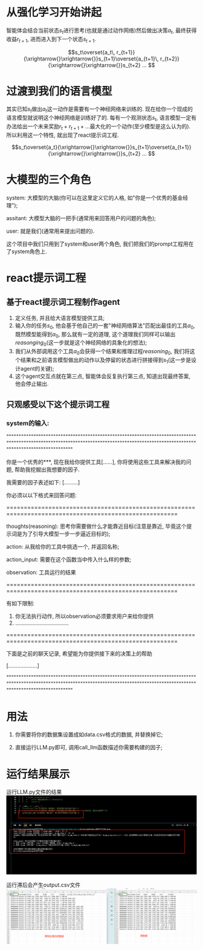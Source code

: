 # 从强化学习开始讲起
智能体会结合当前状态$s_t$进行思考(也就是通过动作网络)然后做出决策$a_t$, 最终获得收益$r_{t+1}$, 进而进入到下一个状态$s_{t+1}$.

$$s_t\overset{a_t\, r_{t+1}}{\xrightarrow{}\xrightarrow{}}s_{t+1}\overset{a_{t+1}\, r_{t+2}}{\xrightarrow{}\xrightarrow{}}s_{t+2} ...  $$

# 过渡到我们的语言模型
其实已知$s_t$做出$a_t$这一动作是需要有一个神经网络来训练的. 现在给你一个现成的语言模型就说明这个神经网络是训练好了的. 每有一个观测状态$s_t$, 语言模型一定有办法给出一个未来奖励$r_t+r_{t+1}+...$最大化的一个动作(至少模型是这么认为的). 所以利用这一个特性, 就出现了react提示词工程. 

$$s_t\overset{a_t}{\xrightarrow{}\xrightarrow{}}s_{t+1}\overset{a_{t+1}}{\xrightarrow{}\xrightarrow{}}s_{t+2} ...  $$

# 大模型的三个角色
system: 大模型的大脑(你可以在这里定义它的人格, 如"你是一个优秀的基金经理"); 

assitant: 大模型大脑的一把手(通常用来回答用户的问题的角色); 

user: 就是我们(通常用来提出问题的). 

这个项目中我们只用到了system和user两个角色, 我们把我们的prompt工程用在了system角色上. 

# react提示词工程
## 基于react提示词工程制作agent
1. 定义任务, 并且给大语言模型提供工具; 
2. 输入你的任务$s_0$, 他会基于他自己的一套"神经网络算法"匹配出最佳的工具$a_0$, 既然模型能得到$a_0$, 那么就有一定的道理, 这个道理我们同样可以输出$reasonging_0$(这一步就是这个神经网络的具象化的想法); 
3. 我们从外部调用这个工具$a_0$会获得一个结果和推理过程$reasoning_0$, 我们将这个结果和之前语言模型做出的动作以及停留的状态进行拼接得到$s_1$(这一步是设计agent的关键); 
4. 这个agent交互点就在第三点, 智能体会反复执行第三点, 知道出现最终答案, 他会停止输出. 

## 只观感受以下这个提示词工程
### system的输入: 

"""""""""""""""""""""""""""""""""""""""""""""""""""""""""""""""""""""""""""""""""""""""""""""""""""""""""""""""""""""""""""""""""""""""""""""""""""""""""""""""""""""""""""""""""""""

你是一个优秀的***, 现在我给你提供工具[......], 你将使用这些工具来解决我的问题, 帮助我挖掘出我想要的因子. 

我需要的因子表述如下: [.........]

你必须以以下格式来回答问题: 

=======================================================================================================

thoughts(reasoning): 思考你需要做什么才能靠近目标(注意是靠近, 毕竟这个提示词是为了引导大模型一步一步逼近目标的); 

action: 从我给你的工具中挑选一个, 并返回名称; 

action_input: 需要在这个函数当中传入什么样的参数; 

observation: 工具运行的结果

=======================================================================================================

有如下限制: 

1. 你无法执行动作, 所以observation必须要求用户来给你提供
2. ...................................

=======================================================================================================

下面是之前的聊天记录, 希望能为你提供接下来的决策上的帮助

[...................]

"""""""""""""""""""""""""""""""""""""""""""""""""""""""""""""""""""""""""""""""""""""""""""""""""""""""""""""""""""""""""""""""""""""""""""""""""""""""""""""""""""""""""""""""""""""

# 用法
1. 你需要将你的数据集设置成如data.csv格式的数据, 并替换掉它; 

2. 直接运行LLM.py即可, 调用call_llm函数描述你需要构建的因子; 

# 运行结果展示
运行LLM.py文件的结果
![本地图片](result1.png)

运行滞后会产生output.csv文件
![本地图片](result2.png)
